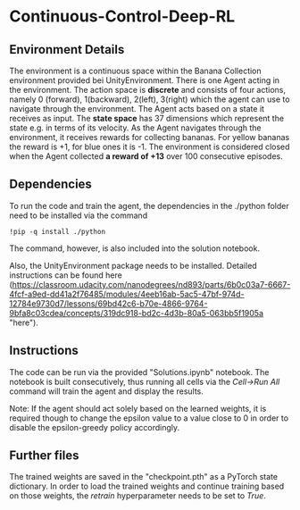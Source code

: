 # Continuous-Control-Deep-RL

## Environment Details

The environment is a continuous space within the Banana Collection environment provided bei UnityEnvironment. 
There is one Agent acting in the environment. 
The action space is __discrete__ and consists of four actions, namely 0 (forward), 1(backward), 2(left), 3(right) which the agent can use to navigate through the environment.
The Agent acts based on a state it receives as input. The __state space__ has 37 dimensions which represent the state e.g. in terms of its velocity.
As the Agent navigates through the environment, it receives rewards for collecting bananas. For yellow bananas the reward is +1, for blue ones it is -1. 
The environment is considered closed when the Agent collected __a reward of +13__ over 100 consecutive episodes.

## Dependencies

To run the code and train the agent, the dependencies in the ./python folder need to be installed via the command

```
!pip -q install ./python
```

The command, however, is also included into the solution notebook.


Also, the UnityEnvironment package needs to be installed. Detailed instructions can be found here (https://classroom.udacity.com/nanodegrees/nd893/parts/6b0c03a7-6667-4fcf-a9ed-dd41a2f76485/modules/4eeb16ab-5ac5-47bf-974d-12784e9730d7/lessons/69bd42c6-b70e-4866-9764-9bfa8c03cdea/concepts/319dc918-bd2c-4d3b-80a5-063bb5f1905a "here").

## Instructions

The code can be run via the provided "Solutions.ipynb" notebook. The notebook is built consecutively, thus running all cells via the _Cell->Run All_ command will train the agent and display the results.

Note: If the agent should act solely based on the learned weights, it is required though to change the epsilon value to a value close to 0 in order to disable the epsilon-greedy policy accordingly.

## Further files

The trained weights are saved in the "checkpoint.pth" as a PyTorch state dictionary. In order to load the trained weights and continue training based on those weights, the _retrain_ hyperparameter needs to be set to _True_.

